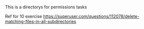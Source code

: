 This is a directorys for permissions tasks

Ref for 10 exercise https://superuser.com/questions/112078/delete-matching-files-in-all-subdirectories
